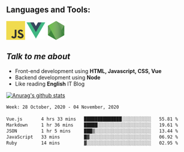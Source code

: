 ## **Languages and Tools:**      
<code><img height="50" src="https://raw.githubusercontent.com/github/explore/80688e429a7d4ef2fca1e82350fe8e3517d3494d/topics/javascript/javascript.png"></code>
<code><img height="50"  src="https://raw.githubusercontent.com/github/explore/80688e429a7d4ef2fca1e82350fe8e3517d3494d/topics/vue/vue.png"></code>
<code><img height="50"  src="https://raw.githubusercontent.com/github/explore/80688e429a7d4ef2fca1e82350fe8e3517d3494d/topics/nodejs/nodejs.png"></code>

## *Talk to me about*
- Front-end development using **HTML, Javascript, CSS, Vue**
- Backend development using **Node**
- Like reading **English** IT Blog    

[![Anurag's github stats](https://github-readme-stats.vercel.app/api?username=qdi5)](https://github.com/anuraghazra/github-readme-stats)    

<!--START_SECTION:waka-->
```text
Week: 28 October, 2020 - 04 November, 2020

Vue.js       4 hrs 33 mins   ██████████████░░░░░░░░░░░   55.81 % 
Markdown     1 hr 36 mins    █████░░░░░░░░░░░░░░░░░░░░   19.61 % 
JSON         1 hr 5 mins     ███▒░░░░░░░░░░░░░░░░░░░░░   13.44 % 
JavaScript   33 mins         █▓░░░░░░░░░░░░░░░░░░░░░░░   06.92 % 
Ruby         14 mins         ▓░░░░░░░░░░░░░░░░░░░░░░░░   02.95 % 
```
<!--END_SECTION:waka-->
